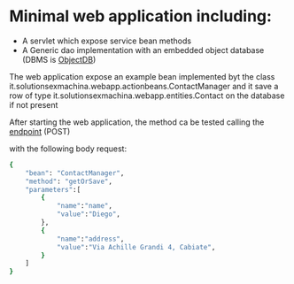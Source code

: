 # Minimal web application including:

- A servlet which expose service bean methods
- A Generic dao implementation with an embedded object database (DBMS is [ObjectDB][endpoint])

The web application expose an example bean implemented byt the class it.solutionsexmachina.webapp.actionbeans.ContactManager
and it save a row of type it.solutionsexmachina.webapp.entities.Contact on the database if not present

After starting the web application, the method ca be tested calling the [endpoint][endpoint] (POST)

with the following body request:

```sh
{
	"bean": "ContactManager",
	"method": "getOrSave",
	"parameters":[
		{
			"name":"name",
			"value":"Diego",
		},
		{
			"name":"address",
			"value":"Via Achille Grandi 4, Cabiate",
		}
	]
}
```

[objectdb]: <https://www.objectdb.com/>
[endpoint]: <http://localhost:8080/webapp/ajax/ContactManager>

